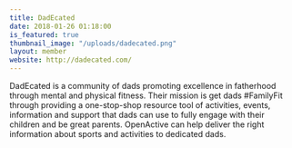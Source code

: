 ```yaml
---
title: DadEcated
date: 2018-01-26 01:18:00 
is_featured: true
thumbnail_image: "/uploads/dadecated.png"
layout: member
website: http://dadecated.com/
---
```


DadEcated is a community of dads promoting excellence in fatherhood through mental and physical fitness. Their mission is get dads #FamilyFit through providing a one-stop-shop resource tool of activities, events, information and support that dads can use to fully engage with their children and be great parents. OpenActive can help deliver the right information about sports and activities to dedicated dads.